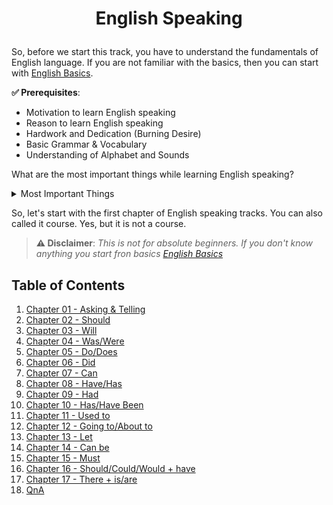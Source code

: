 # <p align="center">English Speaking</p>

So, before we start this track, you have to understand the fundamentals of English language. If you are not familiar with the basics, then you can start with [English Basics](/courses/english/english-basics.md).

**✅ Prerequisites**:
* Motivation to learn English speaking
* Reason to learn English speaking
* Hardwork and Dedication (Burning Desire)
* Basic Grammar & Vocabulary
* Understanding of Alphabet and Sounds

What are the most important things while learning English speaking?

<details>
<summary>
Most Important Things
</summary>
<b>1. Structure:</b> You have to understand the structure of English language. It is very important to know how to form a sentence.<br>
<b>2. Vocabulary:</b> You have to learn new words everyday. It is very important to have a good vocabulary.<br>
<b>3. Practice:</b> You have to practice everyday. It is very important to speak English everyday.<br>
<b>4. Listen:</b> You have to listen to English everyday. It is very important to listen to English everyday.<br>
<b>5. Read:</b> You have to read English everyday. It is very important to read English everyday.<br>
</details>

So, let's start with the first chapter of English speaking tracks. You can also called it course. Yes, but it is not a course.


> **⚠️ Disclaimer**:
*This is not for absolute beginners. If you don't know anything you start fron basics [English Basics](/courses/english/english-basics.md)*

## Table of Contents
1. [Chapter 01 - Asking & Telling](/courses/english/asking-telling.md)
2. [Chapter 02 - Should](/courses/english/should.md)
3. [Chapter 03 - Will](/courses/english/will.md)
4. [Chapter 04 - Was/Were](/courses/english/was-were.md)
5. [Chapter 05 - Do/Does](/courses/english/do-does.md)
6. [Chapter 06 - Did](/courses/english/did.md)
7. [Chapter 07 - Can](/courses/english/can.md)
8. [Chapter 08 - Have/Has](/courses/english/has-have.md)
9. [Chapter 09 - Had](/courses/english/had.md)
10. [Chapter 10 - Has/Have Been](/courses/english/has-have-been.md)
11. [Chapter 11 - Used to](/courses/english/used-to.md)
12. [Chapter 12 - Going to/About to](/courses/english/about-going.md)
13. [Chapter 13 - Let](/courses/english/let.md)
14. [Chapter 14 - Can be](/courses/english/can-be.md)
15. [Chapter 15 - Must](/courses/english/must.md)
16. [Chapter 16 - Should/Could/Would + have](/courses/english/should-would-could-have.md)
17. [Chapter 17 - There + is/are](/courses/english/there-is-are.md)
00. [QnA](/courses/english/QnA.md)

